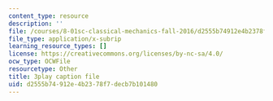 ```yaml
---
content_type: resource
description: ''
file: /courses/8-01sc-classical-mechanics-fall-2016/d2555b74912e4b2378f7decb7b101480_0jWwl0bt6aU.srt
file_type: application/x-subrip
learning_resource_types: []
license: https://creativecommons.org/licenses/by-nc-sa/4.0/
ocw_type: OCWFile
resourcetype: Other
title: 3play caption file
uid: d2555b74-912e-4b23-78f7-decb7b101480
---
```

